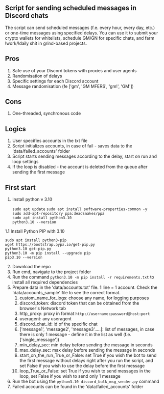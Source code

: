 ## Script for sending scheduled messages in Discord chats
The script can send scheduled messages (f.e. every hour, every day, etc.) or one-time messages using specified delays. You can use it to submit your crypto wallets for whitelists, schedule GM/GN for specific chats, and farm !work/!daily shit in grind-based projects.

## Pros
1. Safe use of your Discord tokens with proxies and user agents
2. Randomisation of delays
3. Specific settings for each Discord account
4. Message randomisation (fe ['gm', 'GM MFERS', 'gm!', 'GM'])

## Cons
1. One-threaded, synchronous code

## Logics
1. User specifies accounts in the txt file
2. Script initializes accounts, in case of fail - saves data to the 'data/failed_accounts' folder
3. Script starts sending messages according to the delay, start on run and loop settings
4. If the loop is disabled - the account is deleted from the queue after sending the first message

## First start
1. Install python v 3.10


    `sudo apt update`
    `sudo apt install software-properties-common -y`    
    `sudo add-apt-repository ppa:deadsnakes/ppa`    
    `sudo apt install python3.10`    
    `python3.10 --version`
    
1.1 Install Python PIP with 3.10


    sudo apt install python3-pip
    wget https://bootstrap.pypa.io/get-pip.py
    python3.10 get-pip.py
    python3.10 -m pip install --upgrade pip
    pip3.10 --version

2. Download the repo
3. Run cmd, navigate to the project folder
4. Run the command `python3.10 -m pip install -r requirements.txt` to install all required dependencies
5. Prepare data in the 'data/accounts.txt' file. 1 line = 1 account. Check the 'data/accounts_sample' file to see the correct format.
   1. custom_name_for_logs: choose any name, for logging purposes
   2. discord_token: discord token that can be obtained from the browser's Network tab
   3. http_proxy: proxy in format `http://username:password@host:port`
   4. useragent: any useragent
   5. discord_chat_id: id of the specific chat
   6. ['message1', 'message2', 'message3'.....]: list of messages, in case there is only 1 message - define it in the list as well (f.e. ['single_message'])
   7. min_delay_sec: min delay before sending the message in seconds
   8. max_delay_sec: max delay before sending the message in seconds
   9. start_on_the_run_True_or_False: set True if you wish the bot to send the first message without delays right after you run the script, and set False if you wish to use the delay before the first message
   10. loop_True_or_False: set True if you wish to send messages in the loop, set False if you wish to send only 1 message
6. Run the bot using the `python3.10 discord_bulk_msg_sender.py` command
7. Failed accounts can be found in the 'data/failed_accounts' folder
